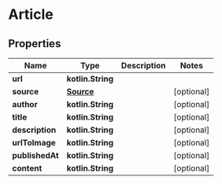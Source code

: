 
# Article

## Properties
Name | Type | Description | Notes
------------ | ------------- | ------------- | -------------
**url** | **kotlin.String** |  | 
**source** | [**Source**](Source.md) |  |  [optional]
**author** | **kotlin.String** |  |  [optional]
**title** | **kotlin.String** |  |  [optional]
**description** | **kotlin.String** |  |  [optional]
**urlToImage** | **kotlin.String** |  |  [optional]
**publishedAt** | **kotlin.String** |  |  [optional]
**content** | **kotlin.String** |  |  [optional]



